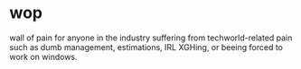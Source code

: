 # wop
wall of pain for anyone in the industry suffering from techworld-related pain such as dumb management, estimations, IRL XGHing, or beeing forced to work on windows.
